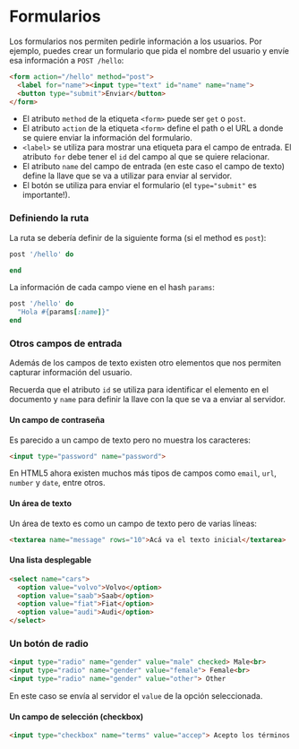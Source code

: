 # Formularios

Los formularios nos permiten pedirle información a los usuarios. Por ejemplo, puedes crear un formulario que pida el nombre del usuario y envíe esa información a `POST /hello`:

```html
<form action="/hello" method="post">
  <label for="name"><input type="text" id="name" name="name">
  <button type="submit">Enviar</button>
</form>
```

* El atributo `method` de la etiqueta `<form>` puede ser `get` o `post`.
* El atributo `action` de la etiqueta `<form>` define el path o el URL a donde se quiere enviar la información del formulario.
* `<label>` se utiliza para mostrar una etiqueta para el campo de entrada. El atributo `for` debe tener el `id` del campo al que se quiere relacionar.
* El atributo `name` del campo de entrada (en este caso el campo de texto) define la llave que se va a utilizar para enviar al servidor.
* El botón se utiliza para enviar el formulario (el `type="submit"` es importante!).

### Definiendo la ruta

La ruta se debería definir de la siguiente forma (si el method es `post`):

```ruby
post '/hello' do

end
```

La información de cada campo viene en el hash `params`:

```ruby
post '/hello' do
  "Hola #{params[:name]}"
end
```

### Otros campos de entrada

Además de los campos de texto existen otro elementos que nos permiten capturar información del usuario.

Recuerda que el atributo `id` se utiliza para identificar el elemento en el documento y `name` para definir la llave con la que se va a enviar al servidor.

#### Un campo de contraseña

Es parecido a un campo de texto pero no muestra los caracteres:

```html
<input type="password" name="password">
```

En HTML5 ahora existen muchos más tipos de campos como `email`, `url`, `number` y `date`, entre otros.

#### Un área de texto

Un área de texto es como un campo de texto pero de varias líneas:

```html
<textarea name="message" rows="10">Acá va el texto inicial</textarea>
```

#### Una lista desplegable

```html
<select name="cars">
  <option value="volvo">Volvo</option>
  <option value="saab">Saab</option>
  <option value="fiat">Fiat</option>
  <option value="audi">Audi</option>
</select>
```

### Un botón de radio

```html
<input type="radio" name="gender" value="male" checked> Male<br>
<input type="radio" name="gender" value="female"> Female<br>
<input type="radio" name="gender" value="other"> Other
```

En este caso se envía al servidor el `value` de la opción seleccionada.

#### Un campo de selección (checkbox)

```html
<input type="checkbox" name="terms" value="accep"> Acepto los términos y condiciones
```
